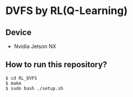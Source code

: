 # DVFS by RL(Q-Learning)

## Device
* Nvidia Jetson NX

## How to run this repository?
```shell
$ cd RL_DVFS
$ make
$ sudo bash ./setup.sh
```
